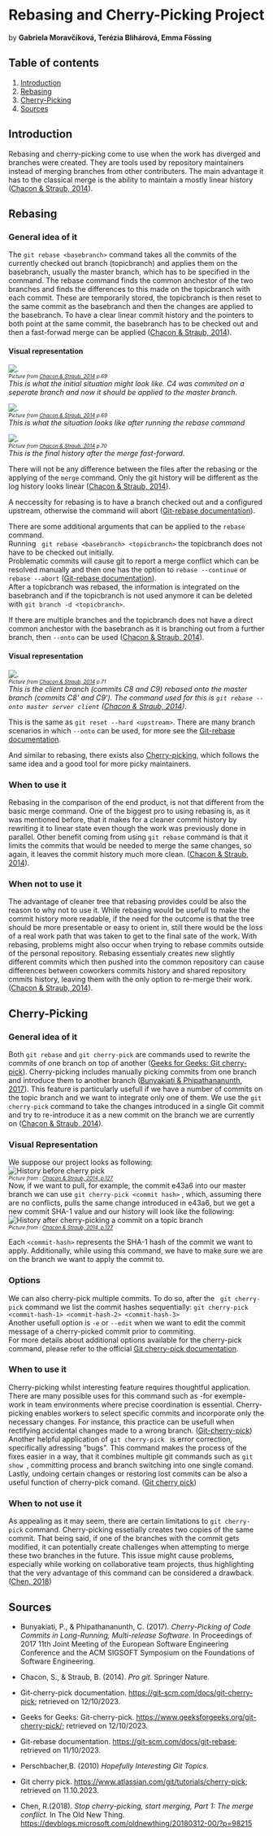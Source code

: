 # Rebasing and Cherry-Picking Project
by **Gabriela Moravčíková, Terézia Blihárová, Emma Fössing**

## Table of contents 
1. [Introduction](#introduction)
2. [Rebasing](#rebasing)   
3. [Cherry-Picking](#cherry-picking)
4. [Sources](#sources)


## Introduction
Rebasing and cherry-picking come to use when the work has diverged and branches were created. They are tools used by repository maintainers instead of merging branches from other contributers. The main advantage it has to the classical merge is the ability to maintain a mostly linear history ([Chacon & Straub, 2014](#pro-git-book)).

## Rebasing

### General idea of it
The ```git rebase <basebranch>``` command takes all the commits of the currently checked out branch (topicbranch) and applies them on the basebranch, usually the master branch, which has to be specified in the command.
The rebase command finds the common anchestor of the two branches and finds the differences to this made on the topicbranch with each commit. These are temporarily stored, the topicbranch is then reset to the same commit as the basebranch and then the changes are applied to the basebranch. To have a clear linear commit history and the pointers to both point at the same commit, the basebranch has to be checked out and then a fast-forwad merge can be applied ([Chacon & Straub, 2014](#pro-git-book)).

#### Visual representation
![.](./pictures/diverged_work_history.png)<br>
*<font size="1"> Picture from [Chacon & Straub, 2014](#pro-git-book) p.69</font>* <br>
*This is what the initial situation might look like. C4 was commited on a seperate branch and now it should be applied to the master branch.* <br>

![.](./pictures/basic_rebase.png)<br>
*<font size="1"> Picture from [Chacon & Straub, 2014](#pro-git-book) p.69</font>* <br>
*This is what the situation looks like after running the rebase command* <br>

![.](./pictures/basic_rebase_after_merge_ff.png) <br>
*<font size="1"> Picture from [Chacon & Straub, 2014](#pro-git-book) p.70</font>* <br>
*This is the final history after the merge fast-forward.* <br>

There will not be any difference between the files after the rebasing or the applying of the ```merge``` command. Only the git history will be different as the log history looks linear ([Chacon & Straub, 2014](#pro-git-book)). 

A neccessity for rebasing is to have a branch checked out and a configured upstream, otherwise the command will abort ([Git-rebase documentation](#git-scm)).


There are some additional arguments that can be applied to the ```rebase``` command. <br>
Running ``` git rebase <basebranch> <topicbranch>``` the topicbranch does not have to be checked out initially. <br>
Problematic commits will cause git to report a merge conflict which can be resolved manually and then one has the option to ```rebase --continue``` or ```rebase --abort``` ([Git-rebase documentation](#git-scm)). <br>
After a topicbranch was rebased, the information is integrated on the basebranch and if the topicbranch is not used anymore it can be deleted with ```git branch -d <topicbranch>```.

If there are multiple branches and the topicbranch does not have a direct common anchestor with the basebranch as it is branching out from a further branch, then ```--onto``` can be used ([Chacon & Straub, 2014](#pro-git-book)).
#### Visual representation
![.](./pictures/rebasing_topic_off_another_topic.png)<br>
*<font size="1"> Picture from [Chacon & Straub, 2014](#pro-git-book) p.71</font>* <br>
*This is the client branch (commits C8 and C9) rebased onto the master branch (commits C8' and C9'). The command used for this is  ```git rebase --onto master server client``` ([Chacon & Straub, 2014](#pro-git-book))*. <br>

This is the same as ```git reset --hard <upstream>```. There are many branch scenarios in which ```--onto``` can be used, for more see the [Git-rebase documentation](#git-scm).

And similar to rebasing, there exists also [Cherry-picking](#cherry-picking), which follows the same idea and a good tool for more picky maintainers.
### When to use it 
Rebasing in the comparison of the end product, is not that different from the basic merge command. One of the biggest pro to using rebasing is, as it was mentioned before, that it makes for a cleaner commit history by rewriting it to linear state even though the work was previously done in parallel. Other benefit coming from using ```git rebase``` command is that it limits the commits that would be needed to merge the same changes, so again, it leaves the commit history much more clean. ([Chacon & Straub, 2014](#pro-git-book)). <br>
### When not to use it 
The advantage of cleaner tree that rebasing provides could be also the reason to why not to use it. While rebasing would be usefull to make the commit history more readable, if the need for the outcome is that the tree should be more presentable or easy to orient in, still there would be the loss of a real work path that was taken to get to the final sate of the work.  With rebasing, problems might also occur when trying to rebase commits outside of the personal repository. Rebasing essentialy creates new slightly different commits which then pushed into the common repository can cause differences between coworkers commits history and shared repository cmmits history, leaving them with the only option to re-merge their work. ([Chacon & Straub, 2014](#pro-git-book)). <br>

## Cherry-Picking
### General idea of it
Both ```git rebase``` and ```git cherry-pick``` are  commands used to rewrite the commits of one branch on top of another ([Geeks for Geeks: Git cherry-pick](#geeks)). Cherry-picking includes manually picking commits from one branch and introduce them to another branch ([Bunyakiati & Phipathananunth, 2017](#cherry_picking_code_commits)). This feature is particularly usefull if we have a number of commits on the topic branch and we want to integrate only one of them.  We use the ```git cherry-pick``` command to take the changes introduced in a single Git commit and try to re-introduce it as a new commit on the branch we are currently on ([Chacon & Straub, 2014](#pro-git-book)). 
### Visual Representation 
We suppose our project looks as following: <br>
![History before cherry pick](./pictures/cherry.png)<br>
*<font size="1"> Picture from : [Chacon & Straub, 2014, p.127](#pro-git-book) </font>*  <br>
Now, if we want to pull, for example, the commit e43a6 into our master branch we can use ``` git cherry-pick <commit hash> ``` , which, assuming there are no conflicts, pulls the same change introduced in e43a6, but we get a new commit SHA-1 value and our history will look like the following: <br>
![History after cherry-picking a commit on a topic branch](./pictures/after_cherry.png)<br> 
*<font size="1"> Picture from : [Chacon & Straub, 2014, p.127](#pro-git-book) </font>*

Each ```<commit-hash>``` represents the SHA-1 hash of the commit we want to apply. Additionally, while using this command, we have to make sure we are on the branch we want to apply the commit to. 

### Options 
We can also cherry-pick multiple commits. To do so, after the ``` git cherry-pick``` command we list the commit hashes sequentially: ``` git cherry-pick <commit-hash-1> <commit-hash-2> <commit-hash-3> ```<br> 
Another usefull option is ```-e``` or ```--edit``` when we want to edit the commit message of a cherry-picked commit prior to commiting. <br>
For more  details about additional options available for the cherry-pick command, please refer to the official [Git cherry-pick documentation](#git-scm2).

 

### When to use it
Cherry-picking whilst interesting feature requires thoughtful application. There are many possible uses for this command such as -for exemple-  work in team environments where precise coordination is essential. Cherry-picking enables workers to select specific commits and incorporate only the necessary changes. For instance, this practice can be usefull when rectifying accidental changes made to a wrong branch. ([Git-cherry-pick](#geeks))
Another helpful application of ```git cherry-pick ``` is error correction, specifically adressing "bugs". This command makes the process of the fixes easier in a way, that it combines multiple git commands such as ```git show ```, committing process and branch switching into one single comand. Lastly, undoing certain changes or restoring lost commits can be also a useful function of cherry-pick comand. ([Git cherry pick](#Atlassian))

### When to not use it
As appealing as it may seem, there are certain limitations to ```git cherry-pick``` command. Cherry-picking essetially creates two copies of the same commit. That being said, if one of the branches with the commit gets modified, it can potentially create challenges when attempting to merge these two branches in the future.  This issue might cause problems, especially while working on collaborative team projects,  thus highlighting that the very advantage of this command can be considered a drawback. ([Chen, 2018](#devblogs))


## Sources
- <a id="cherry_picking_code_commits"></a>Bunyakiati, P., & Phipathananunth, C. (2017). *Cherry-Picking of Code Commits in Long-Running, Multi-release Software*. In Proceedings of 2017 11th Joint Meeting of the European Software Engineering Conference and the ACM SIGSOFT Symposium on the Foundations of Software Engineering. 

- <a id="pro-git-book"></a> Chacon, S., & Straub, B. (2014). *Pro git*. Springer Nature.

- <a id="git-scm2"></a> Git-cherry-pick documentation. https://git-scm.com/docs/git-cherry-pick; retrieved on 12/10/2023.

- <a id="geeks"></a> Geeks for Geeks: Git-cherry-pick. https://www.geeksforgeeks.org/git-cherry-pick/; retrieved on 12/10/2023.

- <a id="git-scm"></a> Git-rebase documentation. https://git-scm.com/docs/git-rebase; retrieved on 11/10/2023.

- Perschbacher,B. (2010) *Hopefully Interesting Git Topics.*

- <a id="atlassian"></a> Git cherry pick. https://www.atlassian.com/git/tutorials/cherry-pick; retrieved on 11.10.2023.

- <a id="devblogs"></a> Chen, R.(2018). *Stop cherry-picking, start merging, Part 1: The merge conflict.* In The Old New Thing. https://devblogs.microsoft.com/oldnewthing/20180312-00/?p=98215



